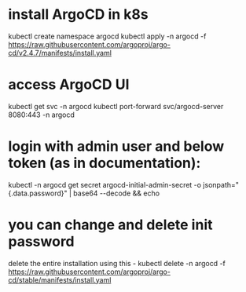 
# install ArgoCD in k8s
kubectl create namespace argocd
kubectl apply -n argocd -f https://raw.githubusercontent.com/argoproj/argo-cd/v2.4.7/manifests/install.yaml

# access ArgoCD UI
kubectl get svc -n argocd
kubectl port-forward svc/argocd-server 8080:443 -n argocd

# login with admin user and below token (as in documentation):
kubectl -n argocd get secret argocd-initial-admin-secret -o jsonpath="{.data.password}" | base64 --decode && echo

# you can change and delete init password

delete the entire installation using this - kubectl delete -n argocd -f https://raw.githubusercontent.com/argoproj/argo-cd/stable/manifests/install.yaml




